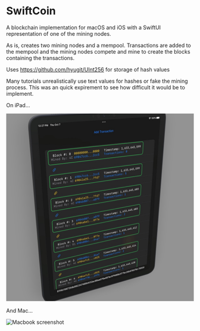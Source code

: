 # SwiftCoin

A blockchain implementation for macOS and iOS with a SwiftUI representation of one of the mining nodes. 

As is, creates two mining nodes and a mempool.
Transactions are added to the mempool and the mining nodes compete and mine to create the blocks containing the transactions.

Uses https://github.com/hyugit/UInt256 for storage of hash values 

Many tutorials unrealistically use text values for hashes or fake the mining process. This was an quick expirement to see how difficult it would be to implement. 

On iPad...

![ipad version](https://github.com/JohnBethancourt/SwiftCoin/blob/main/Shared/ipadCoin.jpg)

And Mac...

![Macbook screenshot](https://github.com/JohnBethancourt/SwiftCoin/blob/main/Shared/macCoin.png)
